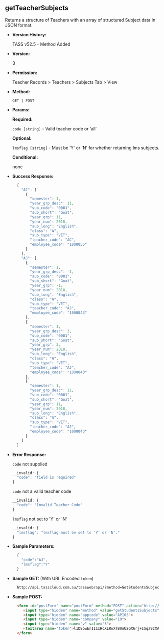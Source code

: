 **getTeacherSubjects**
----
  Returns a structure of Teachers with an array of structured Subject data in JSON format.

* **Version History:**

  TASS v52.5 - Method Added
  
* **Version:**

  3

* **Permission:**

  Teacher Records > Teachers > Subjects Tab > View

* **Method:**

  `GET | POST`
  
*  **Params:**

   **Required:**

   `code [string]` -  Valid teacher code or 'all'
   
   **Optional:**

   `lmsflag [string]` -  Must be 'Y' or 'N' for whether returning lms subjects.

   **Conditional:**
 
   none

* **Success Response:**

    ```javascript
      {
        "AC": [
          {
            "semester": 1,
            "year_grp_desc": 11,
            "sub_code": "0001",
            "sub_short": "Goat",
            "year_grp": 11,
            "year_num": 2018,
            "sub_long": "English",
            "class": "A",
            "sub_type": "VET",
            "teacher_code": "AC",
            "employee_code": "1000055"
          }
        ],
        "AJ": [
          {
            "semester": 1,
            "year_grp_desc": -1,
            "sub_code": "0001",
            "sub_short": "Goat",
            "year_grp": -1,
            "year_num": 2018,
            "sub_long": "English",
            "class": "A",
            "sub_type": "VET",
            "teacher_code": "AJ",
            "employee_code": "1000043"
          },
          {
            "semester": 1,
            "year_grp_desc": 3,
            "sub_code": "0001",
            "sub_short": "Goat",
            "year_grp": 3,
            "year_num": 2018,
            "sub_long": "English",
            "class": "A",
            "sub_type": "VET",
            "teacher_code": "AJ",
            "employee_code": "1000043"
          },
          {
            "semester": 1,
            "year_grp_desc": 11,
            "sub_code": "0001",
            "sub_short": "Goat",
            "year_grp": 11,
            "year_num": 2018,
            "sub_long": "English",
            "class": "A",
            "sub_type": "VET",
            "teacher_code": "AJ",
            "employee_code": "1000043"
          }
        ]
      }
    ```
 
* **Error Response:**

    `code` not supplied
    ```javascript
    __invalid: {
      "code": "field is required"
    }
    ```

    `code` not a valid teacher code
    ```javascript
    __invalid: {
      "code": "Invalid Teacher Code"
    }
    ```
    
    `lmsflag` not set to 'Y' or 'N'
    ```javascript
    __invalid: {
      "lmsflag": "lmsflag must be set to 'Y' or 'N'."
    }
    ```
   
* **Sample Parameters:**

  ```javascript
    { 
      "code":"AJ",
      "lmsflag":"Y"
    }
  ```

* **Sample GET:** (With URL Encoded `token`)

  ```HTML
    http://api.tasscloud.com.au/tassweb/api/?method=GetStudentsSubjects&appcode=API03&company=10&v=3&token=l1D8owEn111IHcXLRwXTB0oU2GX6rj%2BISqa9zXA8We1Gqx9%2Fzb%2BcbVFartivsDN%2FxGgAIIjtABAYfzYPqTCpLf3gb0nW3h%2FTrPFLMhAdNcVvHD0Gz4FkRj5jRAD1aAGQ
  ```
  
* **Sample POST:**

  ```HTML
    <form id="postForm" name="postForm" method="POST" action="http://api.tasscloud.com.au/tassweb/api/">
       <input type="hidden" name="method" value="getStudentsSubjects">
       <input type="hidden" name="appcode" value="API03">
       <input type="hidden" name="company" value="10">
       <input type="hidden" name="v" value="3">
       <textarea name="token">l1D8owEn111IHcXLRwXTB0oU2GX6rj+ISqa9zXA8We1Gqx9/zb+cbVFartivsDN/xGgAIIjtABAYfzYPqTCpLf3gb0nW3h/TrPFLMhAdNcVvHD0Gz4FkRj5jRAD1aAGQ</textarea>
    </form>
  ```
